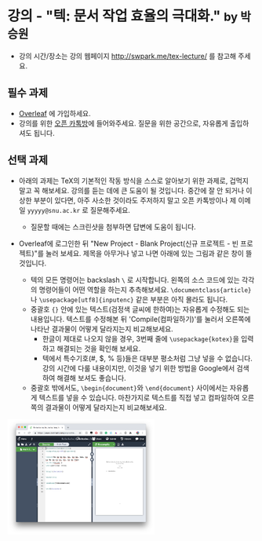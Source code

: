 # 강의 - "텍: 문서 작업 효율의 극대화." <small> by 박승원 </small>

- 강의 시간/장소는 강의 웹페이지 http://swpark.me/tex-lecture/ 를 참고해 주세요.

## 필수 과제

- [Overleaf](https://www.overleaf.com/) 에 가입하세요.
- 강의를 위한 [오픈 카톡방](https://open.kakao.com/o/gALqfK2)에 들어와주세요. 질문을 위한 공간으로, 자유롭게 출입하셔도 됩니다.

## 선택 과제

- 아래의 과제는 TeX의 기본적인 작동 방식을 스스로 알아보기 위한 과제로, 겁먹지 말고 꼭 해보세요. 강의를 듣는 데에 큰 도움이 될 것입니다. 중간에 잘 안 되거나 이상한 부분이 있다면, 아주 사소한 것이라도 주저하지 말고 오픈 카톡방이나 제 이메일 `yyyyy@snu.ac.kr` 로 질문해주세요.
  - 질문할 때에는 스크린샷을 첨부하면 답변에 도움이 됩니다.

- Overleaf에 로그인한 뒤 "New Project - Blank Project(신규 프로젝트 - 빈 프로젝트)"를 눌러 보세요. 제목을 아무거나 넣고 나면 아래에 있는 그림과 같은 창이 뜰 것입니다.
  - 텍의 모든 명령어는 backslash `\` 로 시작합니다. 왼쪽의 소스 코드에 있는 각각의 명령어들이 어떤 역할을 하는지 추측해보세요.  `\documentclass{article}` 나 `\usepackage[utf8]{inputenc}` 같은 부분은 아직 몰라도 됩니다.
  - 중괄호 `{}` 안에 있는 텍스트(검정색 글씨에 한하여)는 자유롭게 수정해도 되는 내용입니다. 텍스트를 수정해본 뒤 'Compile(컴파일하기)'를 눌러서 오른쪽에 나타난 결과물이 어떻게 달라지는지 비교해보세요.
    - 한글이 제대로 나오지 않을 경우, 3번째 줄에 `\usepackage{kotex}`을 입력하고 해결되는 것을 확인해 보세요.
    - 텍에서 특수기호(#, $, % 등)들은 대부분 평소처럼 그냥 넣을 수 없습니다. 강의 시간에 다룰 내용이지만, 이것을 넣기 위한 방법을 Google에서 검색하여 해결해 보셔도 좋습니다.
  - 중괄호 밖에서도, `\begin{document}`와 `\end{document}` 사이에서는 자유롭게 텍스트를 넣을 수 있습니다. 마찬가지로 텍스트를 직접 넣고 컴파일하여 오른쪽의 결과물이 어떻게 달라지는지 비교해보세요.

<img src="./assets/img/overleaf.png" alt="Screen Shot 2018-10-27 at 3.36.21 PM" width="300" align="center"/>

